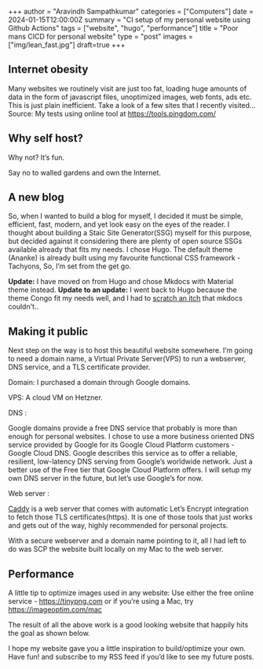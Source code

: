 +++
author = "Aravindh Sampathkumar"
categories = ["Computers"]
date = 2024-01-15T12:00:00Z
summary = "CI setup of my personal website using Github Actions"
tags = ["website", "hugo", "performance"]
title = "Poor mans CICD for personal website"
type = "post"
images = ["img/lean_fast.jpg"]
draft=true
+++

## Internet obesity
Many websites we routinely visit are just too fat, loading huge amounts of data in the form of javascript files, unoptimized images, web fonts, ads etc. This is just plain inefficient. Take a look of a few sites that I recently visited… Source: My tests using online tool at https://tools.pingdom.com/

## Why self host?

Why not? It’s fun.

Say no to walled gardens and own the Internet.

## A new blog
So, when I wanted to build a blog for myself, I decided it must be simple, efficient, fast, modern, and yet look easy on the eyes of the reader. I thought about building a Staic Site Generator(SSG) myself for this purpose, but decided against it considering there are plenty of open source SSGs available already that fits my needs. I chose Hugo. The default theme (Ananke) is already built using my favourite functional CSS framework - Tachyons, So, I’m set from the get go.

**Update:** I have moved on from Hugo and chose Mkdocs with Material theme instead.
**Update to an update:** I went back to Hugo because the theme Congo fit my needs well, and I had to [scratch an itch](https://github.com/squidfunk/mkdocs-material/discussions/5519) that mkdocs couldn't..

## Making it public
Next step on the way is to host this beautiful website somewhere. I’m going to need a domain name, a Virtual Private Server(VPS) to run a webserver, DNS service, and a TLS certificate provider.

Domain: I purchased a domain through Google domains.

VPS: A cloud VM on Hetzner.

DNS :

Google domains provide a free DNS service that probably is more than enough for personal websites. I chose to use a more business oriented DNS service provided by Google for its Google Cloud Platform customers - Google Cloud DNS. Google describes this service as to offer a reliable, resilient, low-latency DNS serving from Google’s worldwide network. Just a better use of the Free tier that Google Cloud Platform offers. I will setup my own DNS server in the future, but let’s use Google’s for now.

Web server :

[Caddy](https://caddyserver.com/) is a web server that comes with automatic Let’s Encrypt integration to fetch those TLS certificates(https). It is one of those tools that just works and gets out of the way, highly recommended for personal projects.

With a secure webserver and a domain name pointing to it, all I had left to do was SCP the website built locally on my Mac to the web server.

## Performance
A little tip to optimize images used in any website: Use either the free online service - https://tinypng.com or if you’re using a Mac, try https://imageoptim.com/mac

The result of all the above work is a good looking website that happily hits the goal as shown below.

I hope my website gave you a little inspiration to build/optimize your own. Have fun! and subscribe to my RSS feed if you’d like to see my future posts.
